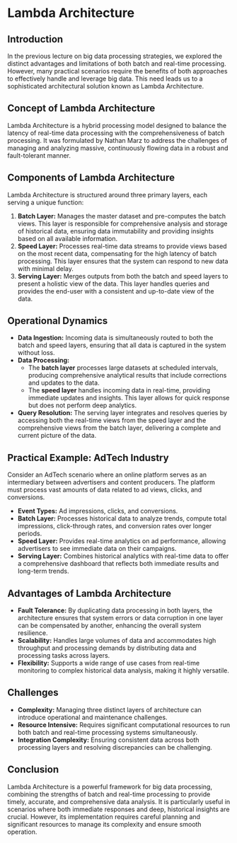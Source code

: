 # Lambda Architecture

## Introduction

In the previous lecture on big data processing strategies, we explored the distinct advantages and limitations of both batch and real-time processing. However, many practical scenarios require the benefits of both approaches to effectively handle and leverage big data. This need leads us to a sophisticated architectural solution known as Lambda Architecture.

## Concept of Lambda Architecture

Lambda Architecture is a hybrid processing model designed to balance the latency of real-time data processing with the comprehensiveness of batch processing. It was formulated by Nathan Marz to address the challenges of managing and analyzing massive, continuously flowing data in a robust and fault-tolerant manner.

## Components of Lambda Architecture

Lambda Architecture is structured around three primary layers, each serving a unique function:

1. **Batch Layer:** Manages the master dataset and pre-computes the batch views. This layer is responsible for comprehensive analysis and storage of historical data, ensuring data immutability and providing insights based on all available information.
2. **Speed Layer:** Processes real-time data streams to provide views based on the most recent data, compensating for the high latency of batch processing. This layer ensures that the system can respond to new data with minimal delay.
3. **Serving Layer:** Merges outputs from both the batch and speed layers to present a holistic view of the data. This layer handles queries and provides the end-user with a consistent and up-to-date view of the data.

## Operational Dynamics

- **Data Ingestion:** Incoming data is simultaneously routed to both the batch and speed layers, ensuring that all data is captured in the system without loss.
- **Data Processing:**
  - The **batch layer** processes large datasets at scheduled intervals, producing comprehensive analytical results that include corrections and updates to the data.
  - The **speed layer** handles incoming data in real-time, providing immediate updates and insights. This layer allows for quick response but does not perform deep analytics.
- **Query Resolution:** The serving layer integrates and resolves queries by accessing both the real-time views from the speed layer and the comprehensive views from the batch layer, delivering a complete and current picture of the data.

## Practical Example: AdTech Industry

Consider an AdTech scenario where an online platform serves as an intermediary between advertisers and content producers. The platform must process vast amounts of data related to ad views, clicks, and conversions.

- **Event Types:** Ad impressions, clicks, and conversions.
- **Batch Layer:** Processes historical data to analyze trends, compute total impressions, click-through rates, and conversion rates over longer periods.
- **Speed Layer:** Provides real-time analytics on ad performance, allowing advertisers to see immediate data on their campaigns.
- **Serving Layer:** Combines historical analytics with real-time data to offer a comprehensive dashboard that reflects both immediate results and long-term trends.

## Advantages of Lambda Architecture

- **Fault Tolerance:** By duplicating data processing in both layers, the architecture ensures that system errors or data corruption in one layer can be compensated by another, enhancing the overall system resilience.
- **Scalability:** Handles large volumes of data and accommodates high throughput and processing demands by distributing data and processing tasks across layers.
- **Flexibility:** Supports a wide range of use cases from real-time monitoring to complex historical data analysis, making it highly versatile.

## Challenges

- **Complexity:** Managing three distinct layers of architecture can introduce operational and maintenance challenges.
- **Resource Intensive:** Requires significant computational resources to run both batch and real-time processing systems simultaneously.
- **Integration Complexity:** Ensuring consistent data across both processing layers and resolving discrepancies can be challenging.

## Conclusion

Lambda Architecture is a powerful framework for big data processing, combining the strengths of batch and real-time processing to provide timely, accurate, and comprehensive data analysis. It is particularly useful in scenarios where both immediate responses and deep, historical insights are crucial. However, its implementation requires careful planning and significant resources to manage its complexity and ensure smooth operation.
